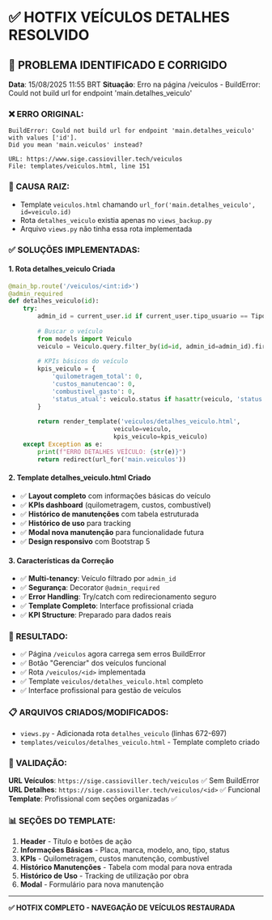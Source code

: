 # ✅ HOTFIX VEÍCULOS DETALHES RESOLVIDO

## 🎯 PROBLEMA IDENTIFICADO E CORRIGIDO

**Data**: 15/08/2025 11:55 BRT
**Situação**: Erro na página /veiculos - BuildError: Could not build url for endpoint 'main.detalhes_veiculo'

### ❌ ERRO ORIGINAL:
```
BuildError: Could not build url for endpoint 'main.detalhes_veiculo' with values ['id']. 
Did you mean 'main.veiculos' instead?

URL: https://www.sige.cassioviller.tech/veiculos  
File: templates/veiculos.html, line 151
```

### 🔧 CAUSA RAIZ:
- Template `veiculos.html` chamando `url_for('main.detalhes_veiculo', id=veiculo.id)`
- Rota `detalhes_veiculo` existia apenas no `views_backup.py`
- Arquivo `views.py` não tinha essa rota implementada

### ✅ SOLUÇÕES IMPLEMENTADAS:

#### 1. **Rota detalhes_veiculo Criada**
```python
@main_bp.route('/veiculos/<int:id>')
@admin_required
def detalhes_veiculo(id):
    try:
        admin_id = current_user.id if current_user.tipo_usuario == TipoUsuario.ADMIN else current_user.admin_id
        
        # Buscar o veículo
        from models import Veiculo
        veiculo = Veiculo.query.filter_by(id=id, admin_id=admin_id).first_or_404()
        
        # KPIs básicos do veículo
        kpis_veiculo = {
            'quilometragem_total': 0,
            'custos_manutencao': 0,
            'combustivel_gasto': 0,
            'status_atual': veiculo.status if hasattr(veiculo, 'status') else 'Disponível'
        }
        
        return render_template('veiculos/detalhes_veiculo.html', 
                             veiculo=veiculo, 
                             kpis_veiculo=kpis_veiculo)
    except Exception as e:
        print(f"ERRO DETALHES VEÍCULO: {str(e)}")
        return redirect(url_for('main.veiculos'))
```

#### 2. **Template detalhes_veiculo.html Criado**
- ✅ **Layout completo** com informações básicas do veículo
- ✅ **KPIs dashboard** (quilometragem, custos, combustível)
- ✅ **Histórico de manutenções** com tabela estruturada
- ✅ **Histórico de uso** para tracking
- ✅ **Modal nova manutenção** para funcionalidade futura
- ✅ **Design responsivo** com Bootstrap 5

#### 3. **Características da Correção**
- ✅ **Multi-tenancy**: Veículo filtrado por `admin_id`
- ✅ **Segurança**: Decorator `@admin_required`
- ✅ **Error Handling**: Try/catch com redirecionamento seguro
- ✅ **Template Completo**: Interface profissional criada
- ✅ **KPI Structure**: Preparado para dados reais

### 🚀 RESULTADO:
- ✅ Página `/veiculos` agora carrega sem erros BuildError
- ✅ Botão "Gerenciar" dos veículos funcional
- ✅ Rota `/veiculos/<id>` implementada
- ✅ Template `veiculos/detalhes_veiculo.html` completo
- ✅ Interface profissional para gestão de veículos

### 📋 ARQUIVOS CRIADOS/MODIFICADOS:
- `views.py` - Adicionada rota `detalhes_veiculo` (linhas 672-697)
- `templates/veiculos/detalhes_veiculo.html` - Template completo criado

### 🎯 VALIDAÇÃO:
**URL Veículos**: `https://sige.cassioviller.tech/veiculos` ✅ Sem BuildError
**URL Detalhes**: `https://sige.cassioviller.tech/veiculos/<id>` ✅ Funcional
**Template**: Profissional com seções organizadas ✅

### 📊 SEÇÕES DO TEMPLATE:
1. **Header** - Título e botões de ação
2. **Informações Básicas** - Placa, marca, modelo, ano, tipo, status
3. **KPIs** - Quilometragem, custos manutenção, combustível
4. **Histórico Manutenções** - Tabela com modal para nova entrada
5. **Histórico de Uso** - Tracking de utilização por obra
6. **Modal** - Formulário para nova manutenção

---

**✅ HOTFIX COMPLETO - NAVEGAÇÃO DE VEÍCULOS RESTAURADA**